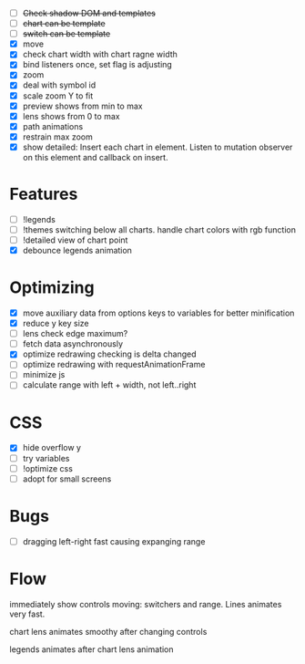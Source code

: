 - [ ] ~~Check shadow DOM and templates~~
- [ ] ~~chart can be template~~
- [ ] ~~switch can be template~~
- [x] move
- [x] check chart width with chart ragne width
- [x] bind listeners once, set flag is adjusting
- [x] zoom
- [x] deal with symbol id
- [x] scale zoom Y to fit
- [x] preview shows from min to max
- [x] lens shows from 0 to max
- [x] path animations
- [x] restrain max zoom
- [x] show detailed: Insert each chart in element. Listen to mutation observer on this element and callback on insert.

# Features
- [ ] !legends 
- [ ] !themes switching below all charts. handle chart colors with rgb function
- [ ] !detailed view of chart point
- [x] debounce legends animation 

# Optimizing
- [x] move auxiliary data from options keys to variables for better minification
- [x] reduce y key size
- [ ] lens check edge maximum?
- [ ] fetch data asynchronously
- [x] optimize redrawing checking is delta changed
- [ ] optimize redrawing with requestAnimationFrame
- [ ] minimize js
- [ ] calculate range with left + width, not left..right

# CSS
- [x] hide overflow y
- [ ] try variables
- [ ] !optimize css
- [ ] adopt for small screens

# Bugs
- [ ] dragging left-right fast causing expanging range

# Flow

immediately show controls moving: switchers and range. Lines animates very fast.

chart lens animates smoothy after changing controls

legends animates after chart lens animation